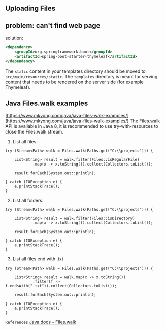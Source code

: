 ## Uploading Files

## problem: can't find web page
solution:
```xml
<dependency>
    <groupId>org.springframework.boot</groupId>
    <artifactId>spring-boot-starter-thymeleaf</artifactId>
</dependency>
```        
The `static` content in your templates directory should be moved to `src/main/resources/static`. 
The `templates` directory is meant for serving content that needs to be rendered on the server side (for example Thymeleaf).

## Java Files.walk examples
[https://www.mkyong.com/java/java-files-walk-examples/](https://www.mkyong.com/java/java-files-walk-examples/)
The Files.walk API is available in Java 8, it is recommended to use try-with-resources to close the Files.walk stream.
1. List all files.
```java_holder_method_tree
try (Stream<Path> walk = Files.walk(Paths.get("C:\\projects"))) {

    List<String> result = walk.filter(Files::isRegularFile)
            .map(x -> x.toString()).collect(Collectors.toList());

    result.forEach(System.out::println);

} catch (IOException e) {
    e.printStackTrace();
}
```

2. List all folders.
```java_holder_method_tree
try (Stream<Path> walk = Files.walk(Paths.get("C:\\projects"))) {

    List<String> result = walk.filter(Files::isDirectory)
            .map(x -> x.toString()).collect(Collectors.toList());

    result.forEach(System.out::println);

} catch (IOException e) {
    e.printStackTrace();
}
```

3. List all files end with .txt
```java_holder_method_tree
try (Stream<Path> walk = Files.walk(Paths.get("C:\\projects"))) {

    List<String> result = walk.map(x -> x.toString())
            .filter(f -> f.endsWith(".txt")).collect(Collectors.toList());

    result.forEach(System.out::println);

} catch (IOException e) {
    e.printStackTrace();
}
```
`References` [Java docs – Files.walk](https://docs.oracle.com/javase/8/docs/api/java/nio/file/Files.html#walk-java.nio.file.Path-java.nio.file.FileVisitOption...-)